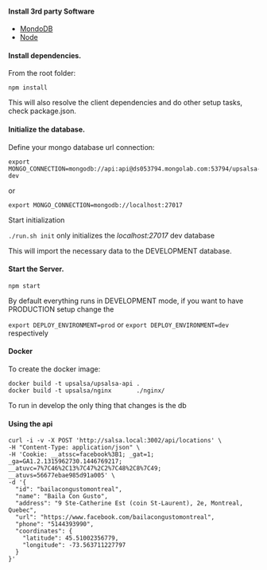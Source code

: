 #### Install 3rd party Software
* [MondoDB](https://www.mongodb.org/)
* [Node](https://nodejs.org/en/download/)

#### Install dependencies.

From the root folder:

```npm install```

This will also resolve the client dependencies and do other setup tasks, check package.json.



#### Initialize the database.

Define your mongo database url connection:

```
export MONGO_CONNECTION=mongodb://api:api@ds053794.mongolab.com:53794/upsalsa-dev
```
or
```
export MONGO_CONNECTION=mongodb://localhost:27017
```

Start initialization

```./run.sh init``` only initializes the *localhost:27017* dev database

This will import the necessary data to the DEVELOPMENT database.

#### Start the Server.

```npm start```

By default everything runs in DEVELOPMENT mode, if you want to have PRODUCTION setup change the

```export DEPLOY_ENVIRONMENT=prod``` or ```export DEPLOY_ENVIRONMENT=dev``` respectively


#### Docker

To create the docker image:

```
docker build -t upsalsa/upsalsa-api .
docker build -t upsalsa/nginx       ./nginx/
```

To run in develop the only thing that changes is the db

#### Using the api

```
curl -i -v -X POST 'http://salsa.local:3002/api/locations' \
-H "Content-Type: application/json" \
-H 'Cookie: __atssc=facebook%3B1; _gat=1; _ga=GA1.2.1315962730.1446769217; __atuvc=7%7C46%2C13%7C47%2C2%7C48%2C8%7C49; __atuvs=56677ebae985d91a005' \
-d '{
  "id": "bailacongustomontreal",
  "name": "Baila Con Gusto",
  "address": "9 Ste-Catherine Est (coin St-Laurent), 2e, Montreal, Quebec",
  "url": "https://www.facebook.com/bailacongustomontreal",
  "phone": "5144393990",
  "coordinates": {
    "latitude": 45.51002356779,
    "longitude": -73.563711227797
  }
}'
```
